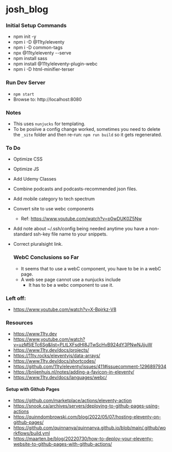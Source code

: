 # josh_blog

### Initial Setup Commands
* npm init -y
* npm i -D @11ty/eleventy
* npm i -D common-tags
* npx @11ty/eleventy --serve
* npm install sass
* npm install @11ty/eleventy-plugin-webc
* npm i -D html-minifier-terser

### Run Dev Server
* `npm start`
* Browse to: http://localhost:8080

### Notes
* This uses `nunjucks` for templating.
* To be posiive a config change worked, sometimes you need to delete the `_site` folder and then re-run: `npm run build` so it gets regenerated.

### To Do
* Optimize CSS
* Optimize JS
* Add Udemy Classes
* Combine podcasts and podcasts-recommended json files.
* Add mobile category to tech spectrum
* Convert site to use webc components
  * Ref: https://www.youtube.com/watch?v=p0wDUK0Z5Nw
* Add note about ~/.ssh/config being needed anytime you have a non-standard ssh-key file name to your snippets.
* Correct pluralsight link.

  ### WebC Conclusions so Far
  * It seems that to use a webC component, you have to be in a webC page.
  * A web see page cannot use a nunjucks include
    * It has to be a webc component to use it.

### Left off:
* https://www.youtube.com/watch?v=X-Bpjrkz-V8

### Resources
* https://www.11ty.dev
* https://www.youtube.com/watch?v=uzM5lETc6Sg&list=PLtLXFsdHI8JTwScHvB924dY3PNwNJjjuW
* https://www.11ty.dev/docs/projects/
* https://11ty.rocks/eleventyjs/data-arrays/
* https://www.11ty.dev/docs/shortcodes/
* https://github.com/11ty/eleventy/issues/411#issuecomment-1296897934
* https://bnijenhuis.nl/notes/adding-a-favicon-in-eleventy/
* https://www.11ty.dev/docs/languages/webc/
#### Setup with Github Pages
* https://github.com/marketplace/actions/eleventy-action
* https://snook.ca/archives/servers/deploying-to-github-pages-using-actions
* https://quinndombrowski.com/blog/2022/05/07/hosting-eleventy-on-github-pages/
* https://github.com/quinnanya/quinnanya.github.io/blob/main/.github/workflows/build.yml
* https://maarten.be/blog/20220730/how-to-deploy-your-eleventy-website-to-github-pages-with-github-actions/